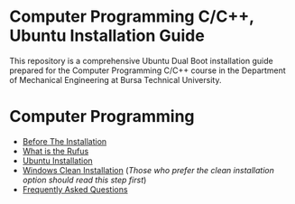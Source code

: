 # Computer Programming C/C++, Ubuntu Installation Guide

This repository is a comprehensive Ubuntu Dual Boot installation guide prepared for the Computer Programming C/C++ course in the Department of Mechanical Engineering at Bursa Technical University.

# Computer Programming
* [Before The Installation](https://github.com/ismailhos3/CP2024/blob/main/before_the_installation.md)
* [What is the Rufus](https://github.com/ismailhos3/CP2024/blob/main/rufus.md)
* [Ubuntu Installation](https://github.com/ismailhos3/CP2024/blob/main/UbuntuInstallation.md)
* [Windows Clean Installation](https://github.com/ismailhos3/CP2024/blob/main/windows_clean_installation.md) (_Those who prefer the clean installation option should read this step first_)
* [Frequently Asked Questions](https://github.com/ismailhos3/CP2024/blob/main/Frequently_Asked_Questions.md)

